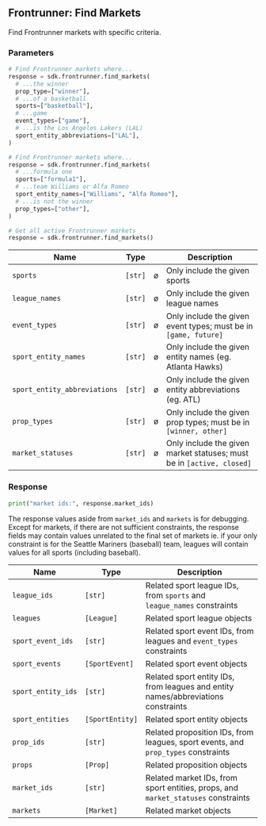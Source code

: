 ## Frontrunner: Find Markets

Find Frontrunner markets with specific criteria.

### Parameters

```python
# Find Frontrunner markets where...
response = sdk.frontrunner.find_markets(
  # ...the winner
  prop_type=["winner"],
  # ...of a basketball
  sports=["basketball"],
  # ...game
  event_types=["game"],
  # ...is the Los Angeles Lakers (LAL)
  sport_entity_abbreviations=["LAL"],
)

# Find Frontrunner markets where...
response = sdk.frontrunner.find_markets(
  # ...formula one
  sports=["formula1"],
  # ...team Williams or Alfa Romeo
  sport_entity_names=["Williams", "Alfa Romeo"],
  # ...is not the winner
  prop_types=["other"],
)

# Get all active Frontrunner markets
response = sdk.frontrunner.find_markets()
```

| Name | Type | | Description |
| - | - | - | - |
| `sports` | `[str]` | ø | Only include the given sports |
| `league_names` | `[str]` | ø | Only include the given league names |
| `event_types` | `[str]` | ø | Only include the given event types; must be in `[game, future]` |
| `sport_entity_names` | `[str]` | ø | Only include the given entity names (eg. Atlanta Hawks) |
| `sport_entity_abbreviations` | `[str]` | ø | Only include the given entity abbreviations (eg. ATL) |
| `prop_types` | `[str]` | ø | Only include the given prop types; must be in `[winner, other]` |
| `market_statuses` | `[str]` | ø | Only include the given market statuses; must be in `[active, closed]` |

### Response

```python
print("market ids:", response.market_ids)
```

<aside class="notice">
The response values aside from <code>market_ids</code> and <code>markets</code> is for debugging. Except for markets, if there are not sufficient constraints, the response fields may contain values unrelated to the final set of markets ie. if your only constraint is for the Seattle Mariners (baseball) team, leagues will contain values for all sports (including baseball).
</aside>

| Name | Type | Description |
| - | - | - |
| `league_ids` | `[str]` | Related sport league IDs, from `sports` and `league_names` constraints |
| `leagues` | `[League]` | Related sport league objects |
| `sport_event_ids` | `[str]` | Related sport event IDs, from leagues and `event_types` constraints |
| `sport_events` | `[SportEvent]` | Related sport event objects |
| `sport_entity_ids` | `[str]` | Related sport entity IDs, from leagues and entity names/abbreviations constraints |
| `sport_entities` | `[SportEntity]` | Related sport entity objects |
| `prop_ids` | `[str]` | Related proposition IDs, from leagues, sport events, and `prop_types` constraints |
| `props` | `[Prop]` | Related proposition objects |
| `market_ids` | `[str]` | Related market IDs, from sport entities, props, and `market_statuses` constraints |
| `markets` | `[Market]` | Related market objects |
